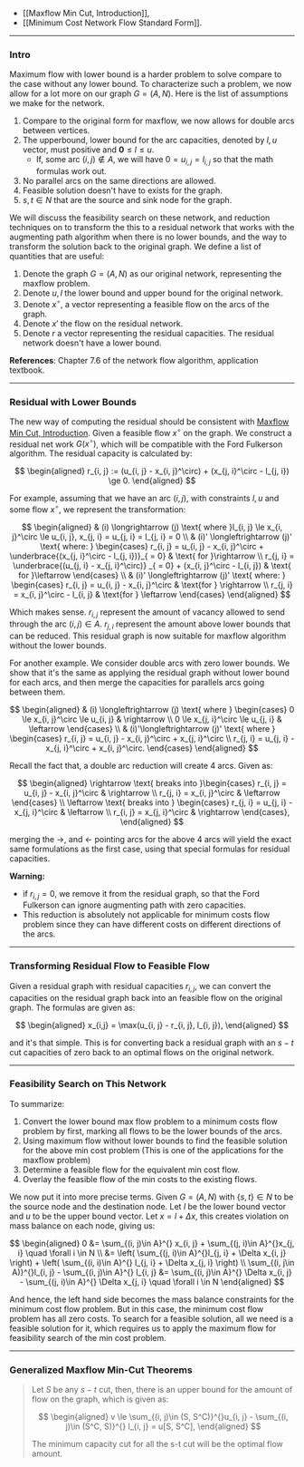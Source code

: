 - [[Maxflow Min Cut, Introduction]], 
- [[Minimum Cost Network Flow Standard Form]]. 

---
### **Intro**

Maximum flow with lower bound is a harder problem to solve compare to the case without any lower bound. To characterize such a problem, we now allow for a lot more on our graph $G = (A, N)$. Here is the list of assumptions we make for the network. 
1. Compare to the original form for maxflow, we now allows for double arcs between vertices. 
2. The upperbound, lower bound for the arc capacities, denoted by $l, u$ vector, must positive and $\mathbf 0 \le l\le u$. 
   - If, some arc $(i, j)\not\in A$, we will have $0 = u_{i, j} = l_{i, j}$ so that the math formulas work out. 
3. No parallel arcs on the same directions are allowed. 
4. Feasible solution doesn't have to exists for the graph. 
5. $s, t\in N$ that are the source and sink node for the graph. 


We will discuss the feasibility search on these network, and reduction techniques on to transform the this to a residual network that works with the augmenting path algorithm when there is no lower bounds, and the way to transform the solution back to the original graph. We define a list of quantities that are useful: 

1. Denote the graph $G=  (A, N)$ as our original network, representing the maxflow problem. 
2. Denote $u, l$  the lower bound and upper bound for the original network. 
3. Denote $x^\circ$, a vector representing a feasible flow on the arcs of the graph. 
4. Denote $x'$ the flow on the residual network. 
5. Denote $r$ a vector representing the residual capacities. The residual network doesn't have a lower bound. 


**References**: 
Chapter 7.6 of the network flow algorithm, application textbook. 

---
### **Residual with Lower Bounds**

The new way of computing the residual should be consistent with [Maxflow Min Cut, Introduction](Maxflow%20Min%20Cut,%20Introduction.md). Given a feasible flow $x^\circ$ on the graph. We construct a residual net work $G(x^\circ)$, which will be compatible with the Ford Fulkerson algorithm. The residual capacity is calculated by: 

$$
\begin{aligned}
    r_{i, j} := (u_{i, j} - x_{i, j}^\circ) + (x_{j, i}^\circ - l_{j, i}) \ge 0. 
\end{aligned}
$$

For example, assuming that we have an arc $(i, j)$, with constraints $l, u$ and some flow $x^\circ$, we represent the transformation: 

$$
\begin{aligned}
    & (i) \longrightarrow  (j) \text{ where }l_{i, j} \le x_{i, j}^\circ  \le u_{i, j}, x_{j, i} = u_{j, i} = l_{j, i} = 0
    \\
    & (i)' \longleftrightarrow (j)' 
    \text{ where: }
    \begin{cases}
        r_{i, j} = u_{i, j} - x_{i, j}^\circ + 
        \underbrace{(x_{j, i}^\circ - l_{j, i})}_{ = 0}
        & \text{ for }\rightarrow 
        \\
        r_{j, i} = \underbrace{(u_{j, i} - x_{j, i}^\circ)}
        _{ = 0}
        + (x_{i, j}^\circ - l_{i, j})
        & 
        \text{ for }\leftarrow 
    \end{cases}
    \\
    & 
    (i)' 
    \longleftrightarrow
    (j)'
    \text{ where: }
    \begin{cases}
        r_{i, j} = u_{i, j} - x_{i, j}^\circ & \text{for } \rightarrow 
        \\
        r_{j, i} = x_{i, j}^\circ - l_{i, j} & \text{for } \leftarrow 
    \end{cases}
\end{aligned}
$$

Which makes sense. $r_{i, j}$ represent the amount of vacancy allowed to send through the arc $(i, j)\in A$. $r_{j, i}$ represent the amount above lower bounds that can be reduced. This residual graph is now suitable for maxflow algorithm without the lower bounds. 

For another example. We consider double arcs with zero lower bounds. We show that it's the same as applying the residual graph without lower bound for each arcs, and then merge the capacities for parallels arcs going between them. 

$$
\begin{aligned}
    & (i) \longleftrightarrow (j) \text{ where }
    \begin{cases}
        0 \le x_{i, j}^\circ \le u_{i, j} & \rightarrow 
        \\
        0 \le x_{j, i}^\circ \le u_{j, i} & \leftarrow 
    \end{cases}
    \\
    & (i)'\longleftrightarrow (j)' 
    \text{ where }
    \begin{cases}
        r_{i, j} = u_{i, j} - x_{i, j}^\circ + x_{j, i}^\circ
        \\
        r_{j, i} = u_{j, i} - x_{j, i}^\circ + x_{i, j}^\circ. 
    \end{cases}
\end{aligned}
$$

Recall the fact that, a double arc reduction will create 4 arcs. Given as: 

$$
\begin{aligned}
    \rightarrow \text{ breaks into }\begin{cases}
        r_{i, j} = u_{i, j} - x_{i, j}^\circ & \rightarrow 
        \\
        r_{j, i} = x_{i, j}^\circ & \leftarrow 
    \end{cases}
    \\
    \leftarrow \text{ breaks into }
    \begin{cases}
        r_{j, i}  = u_{j, i} - x_{j, i}^\circ  & \leftarrow 
        \\
        r_{i, j} = x_{j, i}^\circ  & \rightarrow 
    \end{cases}, 
\end{aligned}
$$

merging the $\rightarrow$, and $\leftarrow$ pointing arcs for the above 4 arcs will yield the exact same formulations as the first case, using that special formulas for residual capacities. 

**Warning:** 

* if $r_{i, j}=0$, we remove it from the residual graph, so that the Ford Fulkerson can ignore augmenting path with zero capacities. 
* This reduction is absolutely not applicable for minimum costs flow problem since they can have different costs on different directions of the arcs. 

---
### **Transforming Residual Flow to Feasible Flow**

Given a residual graph with residual capacities $r_{i, j}$, we can convert the capacities on the residual graph back into an feasible flow on the original graph. The formulas are given as: 

$$
\begin{aligned}
    x_{i,j} = \max(u_{i, j} - r_{i, j}, l_{i, j}), 
\end{aligned}
$$

and it's that simple. This is for converting back a residual graph with an $s-t$ cut capacities of zero back to an optimal flows on the original network. 

---
### **Feasibility Search on This Network**

To summarize: 
1. Convert the lower bound max flow problem to a minimum costs flow problem by first, marking all flows to be the lower bounds of the arcs.  
2. Using maximum flow without lower bounds to find the feasible solution for the above min cost problem (This is one of the applications for the maxflow problem)
3. Determine a feasible flow for the equivalent min cost flow. 
4. Overlay the feasible flow of the min costs to the existing flows. 

We now put it into more precise terms. Given $G = (A, N)$ with $\{s,t\} \in N$ to be the source node and the destination node. Let $l$ be the lower bound vector and $u$ to be the upper bound vector. Let $x = l + \Delta x$, this creates violation on mass balance on each node, giving us: 

$$
\begin{aligned}
    0 &= \sum_{(i, j)\in A}^{}
        x_{i, j} + 
        \sum_{(j, i)\in A}^{}x_{j, i}
    \quad \forall i \in N
    \\
    &= 
    \left(
        \sum_{(j, i)\in A}^{}l_{j, i} + \Delta x_{i, j}
    \right) + 
    \left(
        \sum_{(i, i)\in A}^{}
        l_{j, i} + \Delta x_{j, i}
    \right)
    \\
    \sum_{(i, j\in A)}^{}l_{i, j}
    - 
    \sum_{(i, j)\in A}^{} l_{i, j} 
    &= 
    \sum_{(i, j)\in A}^{} \Delta x_{i, j} 
    -
    \sum_{(j, i)\in A}^{} \Delta x_{j, i} \quad \forall i \in N
\end{aligned}
$$

And hence, the left hand side becomes the mass balance constraints for the minimum cost flow problem. But in this case, the minimum cost flow problem has all zero costs. To search for a feasible solution, all we need is a feasible solution for it, which requires us to apply the maximum flow for feasibility search of the min cost problem. 


---
### **Generalized Maxflow Min-Cut Theorems**

> Let $S$ be any $s-t$ cut, then, there is an upper bound for the amount of flow on the graph, which is given as: 
> 
> $$
> \begin{aligned}
>     v \le \sum_{(i, j)\in (S, S^C)}^{}u_{i, j} - 
>     \sum_{(i, j)\in (S^C, S)}^{} l_{i, j} = u[S, S^C], 
> \end{aligned}
> $$
> 
> The minimum capacity cut for all the s-t cut will be the optimal flow amount. 
